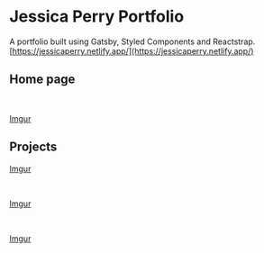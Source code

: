 # Jessica Perry Portfolio

 A portfolio built using Gatsby, Styled Components and Reactstrap.
 <br>
 [https://jessicaperry.netlify.app/](https://jessicaperry.netlify.app/)

## Home page
<br>

[Imgur](https://imgur.com/SBiodPd)


## Projects

[Imgur](https://imgur.com/pClZ1F0)

<br>

[Imgur](https://imgur.com/pHR9zbp)

<br>

[Imgur](https://imgur.com/d9EuIL1)

